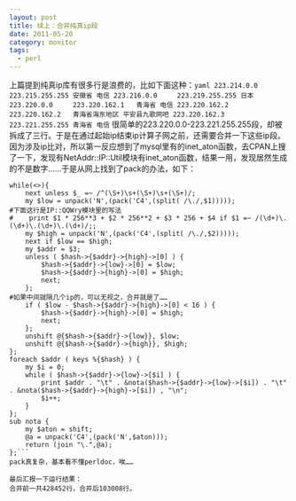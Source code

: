 ```yaml
---
layout: post
title: 续上：合并纯真ip段
date: 2011-05-20
category: monitor
tags:
  - perl
---
```


上篇提到纯真ip库有很多行是浪费的，比如下面这种：```yaml
223.214.0.0     223.215.255.255 安徽省 电信
223.216.0.0     223.219.255.255 日本
223.220.0.0     223.220.162.1   青海省 电信
223.220.162.2   223.220.162.2   青海省海东地区 平安县九歌网吧
223.220.162.3   223.221.255.255 青海省 电信```
很简单的223.220.0.0-223.221.255.255段，却被拆成了三行。于是在通过起始ip结束ip计算子网之前，还需要合并一下这些ip段。
因为涉及ip比对，所以第一反应想到了mysql里有的inet_aton函数，去CPAN上搜了一下，发现有NetAddr::IP::Util模块有inet_aton函数，结果一用，发现居然生成的不是数字……于是从网上找到了pack的办法，如下：
```perl#!/usr/bin/perl -w
while(<>){
    next unless $_ =~ /^(\S+)\s+(\S+)\s+(\S+)/;
    my $low = unpack('N',(pack('C4',(split( /\./,$1)))));
#下面这行是IP::QQWry模块里的写法
#    print $1 * 256**3 + $2 * 256**2 + $3 * 256 + $4 if $1 =~ /(\d+)\.(\d+)\.(\d+)\.(\d+)/;;
    my $high = unpack('N',(pack('C4',(split( /\./,$2)))));
    next if $low == $high;
    my $addr = $3;
    unless ( $hash->{$addr}->{high}->[0] ) {
        $hash->{$addr}->{low}->[0] = $low;
        $hash->{$addr}->{high}->[0] = $high;
        next;
    };
#如果中间就隔几个ip的，可以无视之，合并就是了……
    if ( $low - $hash->{$addr}->{high}->[0] < 16 ) {
        $hash->{$addr}->{high}->[0] = $high;
        next;
    };
    unshift @{$hash->{$addr}->{low}}, $low;
    unshift @{$hash->{$addr}->{high}}, $high;
};
foreach $addr ( keys %{$hash} ) {
    my $i = 0;
    while ( $hash->{$addr}->{low}->[$i] ) {
        print $addr . "\t" . &nota($hash->{$addr}->{low}->[$i]) . "\t" . &nota($hash->{$addr}->{high}->[$i]) , "\n";
        $i++;
    }
};
sub nota {
    my $aton = shift;
    @a = unpack('C4',(pack('N',$aton)));
    return (join "\.",@a);
};```
pack真复杂，基本看不懂perldoc，唉……

最后汇报一下运行结果：
合并前一共428452行，合并后103008行。
